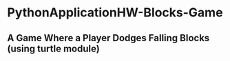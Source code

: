 # PythonApplicationHW-Blocks-Game

## A Game Where a Player Dodges Falling Blocks (using turtle module)
